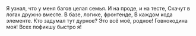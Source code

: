 Я узнал, что у меня багов целая семья.
И на проде, и на тесте,
Скачут в логах дружно вместе. 
В базе, логике, фронтенде, 
В каждом кода элементе. 
Кто задумал тут дурное? 
Это всё моё, родное! 
Говнокодина моя! 
Всех пофикшу быстро я!